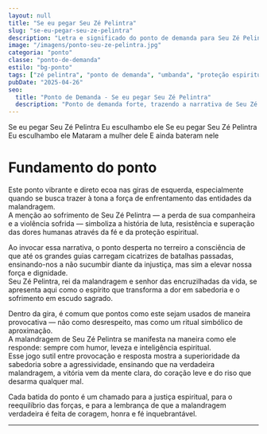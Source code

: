 ```yaml
---
layout: null
title: "Se eu pegar Seu Zé Pelintra"
slug: "se-eu-pegar-seu-ze-pelintra"
description: "Letra e significado do ponto de demanda para Seu Zé Pelintra, trazendo força espiritual, justiça e proteção contra injustiças nas giras de Umbanda."
image: "/imagens/ponto-seu-ze-pelintra.jpg"
categoria: "ponto"
classe: "ponto-de-demanda"
estilo: "bg-ponto"
tags: ["zé pelintra", "ponto de demanda", "umbanda", "proteção espiritual", "justiça", "gira de esquerda"]
pubDate: "2025-04-26"
seo:
  title: "Ponto de Demanda - Se eu pegar Seu Zé Pelintra"
  description: "Ponto de demanda forte, trazendo a narrativa de Seu Zé Pelintra enfrentando injustiças e dores, com grande força espiritual."
---
```



Se eu pegar Seu Zé Pelintra
Eu esculhambo ele
Se eu pegar Seu Zé Pelintra
Eu esculhambo ele
Mataram a mulher dele
E ainda bateram nele

# Fundamento do ponto

Este ponto vibrante e direto ecoa nas giras de esquerda, especialmente quando se busca trazer à tona a força de enfrentamento das entidades da malandragem.  
A menção ao sofrimento de Seu Zé Pelintra — a perda de sua companheira e a violência sofrida — simboliza a história de luta, resistência e superação das dores humanas através da fé e da proteção espiritual.

Ao invocar essa narrativa, o ponto desperta no terreiro a consciência de que até os grandes guias carregam cicatrizes de batalhas passadas, ensinando-nos a não sucumbir diante da injustiça, mas sim a elevar nossa força e dignidade.  
Seu Zé Pelintra, rei da malandragem e senhor das encruzilhadas da vida, se apresenta aqui como o espírito que transforma a dor em sabedoria e o sofrimento em escudo sagrado.

Dentro da gira, é comum que pontos como este sejam usados de maneira provocativa — não como desrespeito, mas como um ritual simbólico de aproximação.  
A malandragem de Seu Zé Pelintra se manifesta na maneira como ele responde: sempre com humor, leveza e inteligência espiritual.  
Esse jogo sutil entre provocação e resposta mostra a superioridade da sabedoria sobre a agressividade, ensinando que na verdadeira malandragem, a vitória vem da mente clara, do coração leve e do riso que desarma qualquer mal.

Cada batida do ponto é um chamado para a justiça espiritual, para o reequilíbrio das forças, e para a lembrança de que a malandragem verdadeira é feita de coragem, honra e fé inquebrantável.

---

